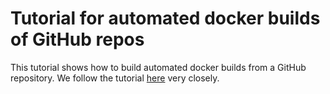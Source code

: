 # Tutorial for automated docker builds of GitHub repos

This tutorial shows how to build automated docker builds from a GitHub repository.
We follow the tutorial [here](https://medium.com/@_oleksii_/set-up-automated-builds-using-github-and-docker-hub-12c3e0f18eba) very closely.


